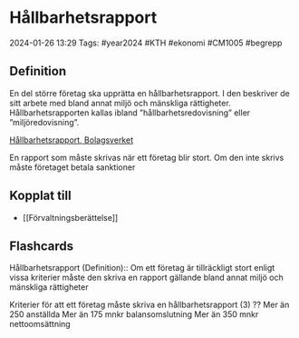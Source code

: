 # Hållbarhetsrapport

2024-01-26 13:29
Tags: #year2024 #KTH #ekonomi #CM1005 #begrepp

## Definition

En del större företag ska upprätta en hållbarhetsrapport. I den beskriver de sitt arbete med bland annat miljö och mänskliga rättigheter. Hållbarhetsrapporten kallas ibland ”hållbarhetsredovisning” eller ”miljöredovisning”.

[Hållbarhetsrapport, Bolagsverket](https://bolagsverket.se/foretag/aktiebolag/arsredovisningforaktiebolag/delarochbilagoriarsredovisningen/hallbarhetsrapport.777.html)

En rapport som måste skrivas när ett företag blir stort. Om den inte skrivs måste företaget betala sanktioner

## Kopplat till

- [[Förvaltningsberättelse]]

## Flashcards

Hållbarhetsrapport (Definition):: Om ett företag är tillräckligt stort enligt vissa kriterier måste den skriva en rapport gällande bland annat miljö och mänskliga rättigheter

Kriterier för att ett företag måste skriva en hållbarhetsrapport (3)
??
Mer än 250 anställda
Mer än 175 mnkr balansomslutning
Mer än 350 mnkr nettoomsättning
